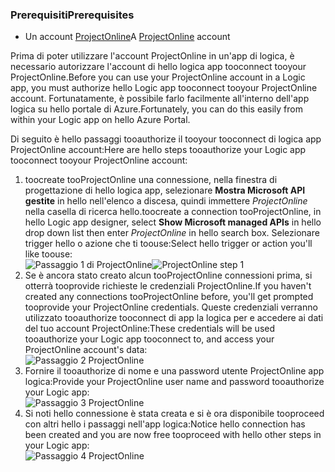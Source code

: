 ### <a name="prerequisites"></a><span data-ttu-id="dcaf7-101">Prerequisiti</span><span class="sxs-lookup"><span data-stu-id="dcaf7-101">Prerequisites</span></span>
* <span data-ttu-id="dcaf7-102">Un account [ProjectOnline](https://products.office.com/Project/project-online-with-project-for-office-365)</span><span class="sxs-lookup"><span data-stu-id="dcaf7-102">A [ProjectOnline](https://products.office.com/Project/project-online-with-project-for-office-365) account</span></span> 

<span data-ttu-id="dcaf7-103">Prima di poter utilizzare l'account ProjectOnline in un'app di logica, è necessario autorizzare l'account di hello logica app tooconnect tooyour ProjectOnline.</span><span class="sxs-lookup"><span data-stu-id="dcaf7-103">Before you can use your ProjectOnline account in a Logic app, you must authorize hello Logic app tooconnect tooyour ProjectOnline account.</span></span> <span data-ttu-id="dcaf7-104">Fortunatamente, è possibile farlo facilmente all'interno dell'app logica su hello portale di Azure.</span><span class="sxs-lookup"><span data-stu-id="dcaf7-104">Fortunately, you can do this easily from within your Logic app on hello Azure Portal.</span></span> 

<span data-ttu-id="dcaf7-105">Di seguito è hello passaggi tooauthorize il tooyour tooconnect di logica app ProjectOnline account:</span><span class="sxs-lookup"><span data-stu-id="dcaf7-105">Here are hello steps tooauthorize your Logic app tooconnect tooyour ProjectOnline account:</span></span>

1. <span data-ttu-id="dcaf7-106">toocreate tooProjectOnline una connessione, nella finestra di progettazione di hello logica app, selezionare **Mostra Microsoft API gestite** in hello nell'elenco a discesa, quindi immettere *ProjectOnline* nella casella di ricerca hello.</span><span class="sxs-lookup"><span data-stu-id="dcaf7-106">toocreate a connection tooProjectOnline, in hello Logic app designer, select **Show Microsoft managed APIs** in hello drop down list then enter *ProjectOnline* in hello search box.</span></span> <span data-ttu-id="dcaf7-107">Selezionare trigger hello o azione che ti toouse:</span><span class="sxs-lookup"><span data-stu-id="dcaf7-107">Select hello trigger or action you'll like toouse:</span></span>  
   <span data-ttu-id="dcaf7-108">![Passaggio 1 di ProjectOnline](./media/connectors-create-api-projectonline/projectonline-1.png)</span><span class="sxs-lookup"><span data-stu-id="dcaf7-108">![ProjectOnline step 1](./media/connectors-create-api-projectonline/projectonline-1.png)</span></span>
2. <span data-ttu-id="dcaf7-109">Se è ancora stato creato alcun tooProjectOnline connessioni prima, si otterrà tooprovide richieste le credenziali ProjectOnline.</span><span class="sxs-lookup"><span data-stu-id="dcaf7-109">If you haven't created any connections tooProjectOnline before, you'll get prompted tooprovide your ProjectOnline credentials.</span></span> <span data-ttu-id="dcaf7-110">Queste credenziali verranno utilizzato tooauthorize tooconnect di app la logica per e accedere ai dati del tuo account ProjectOnline:</span><span class="sxs-lookup"><span data-stu-id="dcaf7-110">These credentials will be used tooauthorize your Logic app tooconnect to, and access your ProjectOnline account's data:</span></span>  
   ![Passaggio 2 ProjectOnline](./media/connectors-create-api-projectonline/projectonline-2.png)
3. <span data-ttu-id="dcaf7-112">Fornire il tooauthorize di nome e una password utente ProjectOnline app logica:</span><span class="sxs-lookup"><span data-stu-id="dcaf7-112">Provide your ProjectOnline user name and password tooauthorize your Logic app:</span></span>  
   ![Passaggio 3 ProjectOnline](./media/connectors-create-api-projectonline/projectonline-3.png)   
4. <span data-ttu-id="dcaf7-114">Si noti hello connessione è stata creata e si è ora disponibile tooproceed con altri hello i passaggi nell'app logica:</span><span class="sxs-lookup"><span data-stu-id="dcaf7-114">Notice hello connection has been created and you are now free tooproceed with hello other steps in your Logic app:</span></span>  
   ![Passaggio 4 ProjectOnline](./media/connectors-create-api-projectonline/projectonline-4.png)   

